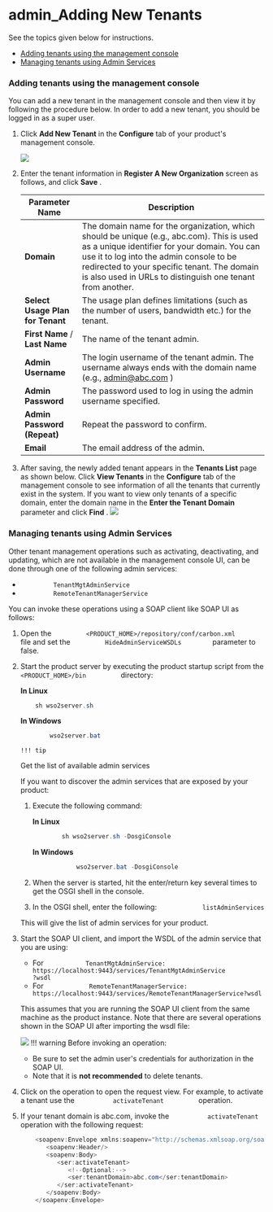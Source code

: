 # admin\_Adding New Tenants

See the topics given below for instructions.

-   [Adding tenants using the management console](#admin_AddingNewTenants-Addingtenantsusingthemanagementconsole)
-   [Managing tenants using Admin Services](#admin_AddingNewTenants-ManagingtenantsusingAdminServices)

### Adding tenants using the management console

You can add a new tenant in the management console and then view it by following the procedure below. In order to add a new tenant, you should be logged in as a super user.

1.  Click **Add New Tenant** in the **Configure** tab of your product's management console.

    ![](attachments/126562777/126562778.png)

2.  Enter the tenant information in **Register A New Organization** screen as follows, and click **Save** .

    | Parameter Name                   | Description                                                                                                                                                                                                                                                                                       |
    |----------------------------------|---------------------------------------------------------------------------------------------------------------------------------------------------------------------------------------------------------------------------------------------------------------------------------------------------|
    | **Domain**                       | The domain name for the organization, which should be unique (e.g., abc.com). This is used as a unique identifier for your domain. You can use it to log into the admin console to be redirected to your specific tenant. The domain is also used in URLs to distinguish one tenant from another. |
    | **Select Usage Plan for Tenant** | The usage plan defines limitations (such as the number of users, bandwidth etc.) for the tenant.                                                                                                                                                                                                  |
    | **First Name** / **Last Name**   | The name of the tenant admin.                                                                                                                                                                                                                                                                     |
    | **Admin Username**               | The login username of the tenant admin. The username always ends with the domain name (e.g., admin@abc.com )                                                                                                                                                                                      |
    | **Admin Password**               | The password used to log in using the admin username specified.                                                                                                                                                                                                                                   |
    | **Admin Password (Repeat)**      | Repeat the password to confirm.                                                                                                                                                                                                                                                                   |
    | **Email**                        | The email address of the admin.                                                                                                                                                                                                                                                                   |

3.  After saving, the newly added tenant appears in the **Tenants List** page as shown below. Click **View Tenants** in the **Configure** tab of the management console to see information of all the tenants that currently exist in the system. If you want to view only tenants of a specific domain, enter the domain name in the **Enter the Tenant Domain** parameter and click **Find** .
    ![](attachments/126562777/126562781.png)
### Managing tenants using Admin Services

Other tenant management operations such as activating, deactivating, and updating, which are not available in the management console UI, can be done through one of the following admin services:

-   `          TenantMgtAdminService         `
-   `          RemoteTenantManagerService         `

You can invoke these operations using a SOAP client like SOAP UI as follows:

1.  Open the `          <PRODUCT_HOME>/repository/conf/carbon.xml         ` file and set the `          HideAdminServiceWSDLs         ` parameter to false.
2.  Start the product server by executing the product startup script from the `           <PRODUCT_HOME>/bin          ` directory:

    **In Linux**

    ``` java
        sh wso2server.sh
    ```

    **In Windows**

    ``` java
            wso2server.bat
    ```

        !!! tip
    Get the list of available admin services

    If you want to discover the admin services that are exposed by your product:

    1.  Execute the following command:

        **In Linux**

        ``` java
                sh wso2server.sh -DosgiConsole
        ```

        **In Windows**

        ``` java
                    wso2server.bat -DosgiConsole
        ```

    2.  When the server is started, hit the enter/return key several times to get the OSGI shell in the console.
    3.  In the OSGI shell, enter the following: `             listAdminServices            `

    This will give the list of admin services for your product.


3.  Start the SOAP UI client, and import the WSDL of the admin service that you are using:

    -   For `            TenantMgtAdminService:                                                      https://localhost:9443/services/TenantMgtAdminService                           ` `                           ?wsdl                         `
    -   For `             RemoteTenantManagerService:                           https://localhost:9443/services/RemoteTenantManagerService?wsdl                         `

    This assumes that you are running the SOAP UI client from the same machine as the product instance. Note that there are several operations shown in the SOAP UI after importing the wsdl file:

    ![](attachments/126562777/126562782.png)
        !!! warning
    Before invoking an operation:

    -   Be sure to set the admin user's credentials for authorization in the SOAP UI.
    -   Note that it is **not recommended** to delete tenants.


4.  Click on the operation to open the request view. For example, to activate a tenant use the `           activateTenant          ` operation.

5.  If your tenant domain is abc.com, invoke the `           activateTenant          ` operation with the following request:

    ``` java
        <soapenv:Envelope xmlns:soapenv="http://schemas.xmlsoap.org/soap/envelope/" xmlns:ser="http://services.mgt.tenant.carbon.wso2.org">
           <soapenv:Header/>
           <soapenv:Body>
              <ser:activateTenant>
                 <!--Optional:-->
                 <ser:tenantDomain>abc.com</ser:tenantDomain>
              </ser:activateTenant>
           </soapenv:Body>
        </soapenv:Envelope>
    ```



